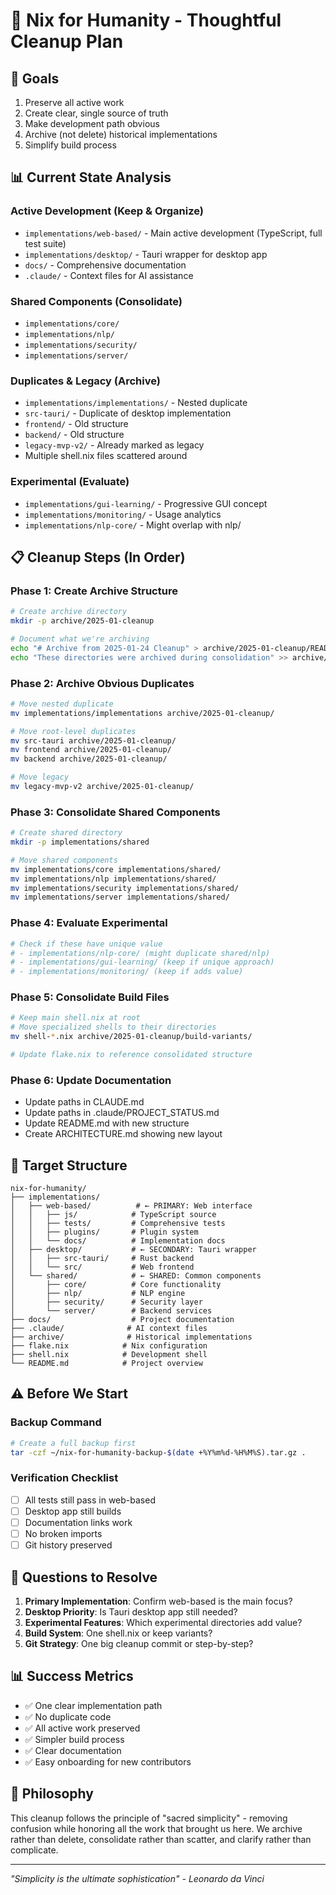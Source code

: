 # 🧹 Nix for Humanity - Thoughtful Cleanup Plan

## 🎯 Goals
1. Preserve all active work
2. Create clear, single source of truth
3. Make development path obvious
4. Archive (not delete) historical implementations
5. Simplify build process

## 📊 Current State Analysis

### Active Development (Keep & Organize)
- `implementations/web-based/` - Main active development (TypeScript, full test suite)
- `implementations/desktop/` - Tauri wrapper for desktop app
- `docs/` - Comprehensive documentation
- `.claude/` - Context files for AI assistance

### Shared Components (Consolidate)
- `implementations/core/`
- `implementations/nlp/`
- `implementations/security/`
- `implementations/server/`

### Duplicates & Legacy (Archive)
- `implementations/implementations/` - Nested duplicate
- `src-tauri/` - Duplicate of desktop implementation  
- `frontend/` - Old structure
- `backend/` - Old structure
- `legacy-mvp-v2/` - Already marked as legacy
- Multiple shell.nix files scattered around

### Experimental (Evaluate)
- `implementations/gui-learning/` - Progressive GUI concept
- `implementations/monitoring/` - Usage analytics
- `implementations/nlp-core/` - Might overlap with nlp/

## 📋 Cleanup Steps (In Order)

### Phase 1: Create Archive Structure
```bash
# Create archive directory
mkdir -p archive/2025-01-cleanup

# Document what we're archiving
echo "# Archive from 2025-01-24 Cleanup" > archive/2025-01-cleanup/README.md
echo "These directories were archived during consolidation" >> archive/2025-01-cleanup/README.md
```

### Phase 2: Archive Obvious Duplicates
```bash
# Move nested duplicate
mv implementations/implementations archive/2025-01-cleanup/

# Move root-level duplicates
mv src-tauri archive/2025-01-cleanup/
mv frontend archive/2025-01-cleanup/
mv backend archive/2025-01-cleanup/

# Move legacy
mv legacy-mvp-v2 archive/2025-01-cleanup/
```

### Phase 3: Consolidate Shared Components
```bash
# Create shared directory
mkdir -p implementations/shared

# Move shared components
mv implementations/core implementations/shared/
mv implementations/nlp implementations/shared/
mv implementations/security implementations/shared/
mv implementations/server implementations/shared/
```

### Phase 4: Evaluate Experimental
```bash
# Check if these have unique value
# - implementations/nlp-core/ (might duplicate shared/nlp)
# - implementations/gui-learning/ (keep if unique approach)
# - implementations/monitoring/ (keep if adds value)
```

### Phase 5: Consolidate Build Files
```bash
# Keep main shell.nix at root
# Move specialized shells to their directories
mv shell-*.nix archive/2025-01-cleanup/build-variants/

# Update flake.nix to reference consolidated structure
```

### Phase 6: Update Documentation
- Update paths in CLAUDE.md
- Update paths in .claude/PROJECT_STATUS.md
- Update README.md with new structure
- Create ARCHITECTURE.md showing new layout

## 🎯 Target Structure

```
nix-for-humanity/
├── implementations/
│   ├── web-based/          # ← PRIMARY: Web interface
│   │   ├── js/            # TypeScript source
│   │   ├── tests/         # Comprehensive tests
│   │   ├── plugins/       # Plugin system
│   │   └── docs/          # Implementation docs
│   ├── desktop/           # ← SECONDARY: Tauri wrapper
│   │   ├── src-tauri/     # Rust backend
│   │   └── src/           # Web frontend
│   └── shared/            # ← SHARED: Common components
│       ├── core/          # Core functionality
│       ├── nlp/           # NLP engine
│       ├── security/      # Security layer
│       └── server/        # Backend services
├── docs/                  # Project documentation
├── .claude/              # AI context files
├── archive/              # Historical implementations
├── flake.nix            # Nix configuration
├── shell.nix            # Development shell
└── README.md            # Project overview
```

## ⚠️ Before We Start

### Backup Command
```bash
# Create a full backup first
tar -czf ~/nix-for-humanity-backup-$(date +%Y%m%d-%H%M%S).tar.gz .
```

### Verification Checklist
- [ ] All tests still pass in web-based
- [ ] Desktop app still builds
- [ ] Documentation links work
- [ ] No broken imports
- [ ] Git history preserved

## 🤔 Questions to Resolve

1. **Primary Implementation**: Confirm web-based is the main focus?
2. **Desktop Priority**: Is Tauri desktop app still needed?
3. **Experimental Features**: Which experimental directories add value?
4. **Build System**: One shell.nix or keep variants?
5. **Git Strategy**: One big cleanup commit or step-by-step?

## 📊 Success Metrics

- ✅ One clear implementation path
- ✅ No duplicate code
- ✅ All active work preserved
- ✅ Simpler build process
- ✅ Clear documentation
- ✅ Easy onboarding for new contributors

## 💭 Philosophy

This cleanup follows the principle of "sacred simplicity" - removing confusion while honoring all the work that brought us here. We archive rather than delete, consolidate rather than scatter, and clarify rather than complicate.

---

*"Simplicity is the ultimate sophistication" - Leonardo da Vinci*